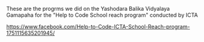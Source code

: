 These are the progrms we did on the Yashodara Balika Vidyalaya Gamapaha for the "Help to Code School reach program" conducted by ICTA

https://www.facebook.com/Help-to-Code-ICTA-School-Reach-program-1751115635201945/
